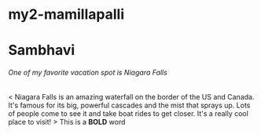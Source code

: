 # my2-mamillapalli
# Sambhavi
###### One of my favorite vacation spot is Niagara Falls
< Niagara Falls is an amazing waterfall on the border of the US and Canada. It's famous for its big, powerful cascades and the mist that sprays up. Lots of people come to see it and take boat rides to get closer. It's a really cool place to visit! >
This is a **BOLD** word
